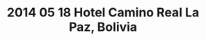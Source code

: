 ---
layout: blog
title: 2014 05 18 Hotel Camino Real  La Paz, Bolivia
category: blog
lat: -16.54141
lng: -68.08902
altitude: 3268.14
image: https://s3-us-west-2.amazonaws.com/worldcup14/2014-05-18 04:28:49 PDT.jpg
observation: 20140518042849PDT
---
